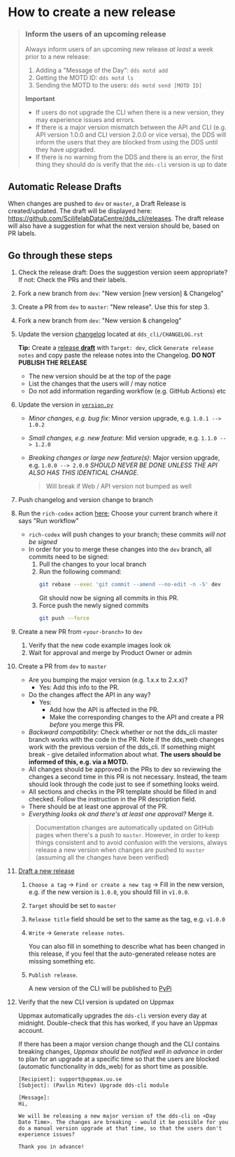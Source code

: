 # How to create a new release

> ### Inform the users of an upcoming release
> Always inform users of an upcoming new release _at least_ a week prior to a new release:
> 1. Adding a "Message of the Day": `dds motd add`
> 2. Getting the MOTD ID: `dds motd ls`
> 3. Sending the MOTD to the users: `dds motd send [MOTD ID]`
>
> **Important**
> - If users do not upgrade the CLI when there is a new version, they may experience issues and errors.
> - If there is a major version mismatch between the API and CLI (e.g. API version 1.0.0 and CLI version 2.0.0 or vice versa), the DDS will inform the users that they are blocked from using the DDS until they have upgraded.
> - If there is no warning from the DDS and there is an error, the first thing they should do is verify that the `dds-cli` version is up to date

## Automatic Release Drafts
When changes are pushed to `dev` or `master`, a Draft Release is created/updated. The draft will be displayed here: https://github.com/ScilifelabDataCentre/dds_cli/releases. The draft release will also have a suggestion for what the next version should be, based on PR labels.

## Go through these steps

1. Check the release draft: Does the suggestion version seem appropriate? If not: Check the PRs and their labels. 
2. Fork a new branch from `dev`: "New version [new version] & Changelog"


2. Create a PR from `dev` to `master`: "New release". Use this for step 3.
2. Fork a new branch from `dev`: "New version & changelog"
3. Update the version [changelog](../../CHANGELOG.rst) located at `dds_cli/CHANGELOG.rst`

   **Tip:** Create a [release **draft**](https://github.com/ScilifelabDataCentre/dds_cli/releases/new) with `Target: dev`, click `Generate release notes` and copy paste the release notes into the Changelog. **DO NOT PUBLISH THE RELEASE**

   - The new version should be at the top of the page
   - List the changes that the users will / may notice
   - Do not add information regarding workflow (e.g. GitHub Actions) etc

4. Update the version in [`version.py`](../../dds_cli/version.py)

   - _Minor changes, e.g. bug fix_: Minor version upgrade, e.g. `1.0.1 --> 1.0.2`
   - _Small changes, e.g. new feature_: Mid version upgrade, e.g. `1.1.0 --> 1.2.0`
   - _Breaking changes or large new feature(s)_: Major version upgrade, e.g. `1.0.0 --> 2.0.0` _SHOULD NEVER BE DONE UNLESS THE API ALSO HAS THIS IDENTICAL CHANGE._

     > Will break if Web / API version not bumped as well

5. Push changelog and version change to branch
6. Run the `rich-codex` action [here](https://github.com/ScilifelabDataCentre/dds_cli/actions/workflows/rich-codex-cli.yml); Choose your current branch where it says "Run workflow"
   - `rich-codex` will push changes to your branch; these commits _will not be signed_
   - In order for you to merge these changes into the `dev` branch, all commits need to be signed:
     1. Pull the changes to your local branch
     2. Run the following command:
        ```bash
        git rebase --exec 'git commit --amend --no-edit -n -S' dev
        ```
        Git should now be signing all commits in this PR.
     3. Force push the newly signed commits
        ```bash
        git push --force
        ```
7. Create a new PR from `<your-branch>` to `dev`
   1. Verify that the new code example images look ok
   2. Wait for approval and merge by Product Owner or admin
8. Create a PR from `dev` to `master`

   - Are you bumping the major version (e.g. 1.x.x to 2.x.x)?
     - Yes: Add this info to the PR.
   - Do the changes affect the API in any way?
     - Yes:
       - Add how the API is affected in the PR.
       - Make the corresponding changes to the API and create a PR _before_ you merge this PR.
   - _Backward compatibility:_ Check whether or not the dds_cli master branch works with the code in the PR. Note if the dds_web changes work with the previous version of the dds_cli. If something might break - give detailed information about what. **The users should be informed of this, e.g. via a MOTD.**
   - All changes should be approved in the PRs to dev so reviewing the changes a second time in this PR is not necessary. Instead, the team should look through the code just to see if something looks weird.
   - All sections and checks in the PR template should be filled in and checked. Follow the instruction in the PR description field.
   - There should be at least one approval of the PR.
   - _Everything looks ok and there's at least one approval?_ Merge it.

   > Documentation changes are automatically updated on GitHub pages when there's a push to `master`. However, in order to keep things consistent and to avoid confusion with the versions, always release a new version when changes are pushed to `master` (assuming all the changes have been verified)

9. [Draft a new release](https://github.com/ScilifelabDataCentre/dds_cli/releases)

   1. `Choose a tag` &rarr; `Find or create a new tag` &rarr; Fill in the new version, e.g. if the new version is `1.0.0`, you should fill in `v1.0.0`.
   2. `Target` should be set to `master`
   3. `Release title` field should be set to the same as the tag, e.g. `v1.0.0`
   4. `Write` &rarr; `Generate release notes`.

      You can also fill in something to describe what has been changed in this release, if you feel that the auto-generated release notes are missing something etc.

   5. `Publish release`.

      A new version of the CLI will be published to [PyPi](https://pypi.org/project/dds-cli/)

10. Verify that the new CLI version is updated on Uppmax

    Uppmax automatically upgrades the `dds-cli` version every day at midnight. Double-check that this has worked, if you have an Uppmax account.

    If there has been a major version change though and the CLI contains breaking changes, _Uppmax should be notified well in advance_ in order to plan for an upgrade at a specific time so that the users are blocked (automatic functionality in dds_web) for as short time as possible.

    ```
    [Recipient]: support@uppmax.uu.se
    [Subject]: (Pavlin Mitev) Upgrade dds-cli module

    [Message]:
    Hi,

    We will be releasing a new major version of the dds-cli on <Day Date Time>. The changes are breaking - would it be possible for you do a manual version upgrade at that time, so that the users don't experience issues?

    Thank you in advance!
    ```
